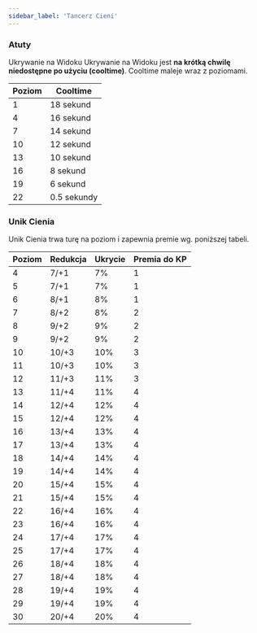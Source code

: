 ```yaml
---
sidebar_label: 'Tancerz Cieni'
---
```



### Atuty

Ukrywanie na Widoku
Ukrywanie na Widoku jest **na krótką chwilę niedostępne po użyciu (cooltime)**. Cooltime maleje wraz z poziomami.

| Poziom | Cooltime    |
|--------|-------------|
| 1      | 18 sekund   |
| 4      | 16 sekund   |
| 7      | 14 sekund   |
| 10     | 12 sekund   |
| 13     | 10 sekund   |
| 16     | 8 sekund    |
| 19     | 6 sekund    |
| 22     | 0.5 sekundy |

### Unik Cienia

Unik Cienia trwa turę na poziom i zapewnia premie wg. poniższej tabeli.

| Poziom | Redukcja | Ukrycie | Premia do KP |
|--------|----------|---------|--------------|
| 4      |   7/+1   |    7%   |       1      |
| 5      |   7/+1   |    7%   |       1      |
| 6      |   8/+1   |    8%   |       1      |
| 7      |   8/+2   |    8%   |       2      |
| 8      |   9/+2   |    9%   |       2      |
| 9      |   9/+2   |    9%   |       2      |
| 10     |   10/+3  |   10%   |       3      |
| 11     |   10/+3  |   10%   |       3      |
| 12     |   11/+3  |   11%   |       3      |
| 13     |   11/+4  |   11%   |       4      |
| 14     |   12/+4  |   12%   |       4      |
| 15     |   12/+4  |   12%   |       4      |
| 16     |   13/+4  |   13%   |       4      |
| 17     |   13/+4  |   13%   |       4      |
| 18     |   14/+4  |   14%   |       4      |
| 19     |   14/+4  |   14%   |       4      |
| 20     |   15/+4  |   15%   |       4      |
| 21     |   15/+4  |   15%   |       4      |
| 22     |   16/+4  |   16%   |       4      |
| 23     |   16/+4  |   16%   |       4      |
| 24     |   17/+4  |   17%   |       4      |
| 25     |   17/+4  |   17%   |       4      |
| 26     |   18/+4  |   18%   |       4      |
| 27     |   18/+4  |   18%   |       4      |
| 28     |   19/+4  |   19%   |       4      |
| 29     |   19/+4  |   19%   |       4      |
| 30     |   20/+4  |   20%   |       4      |